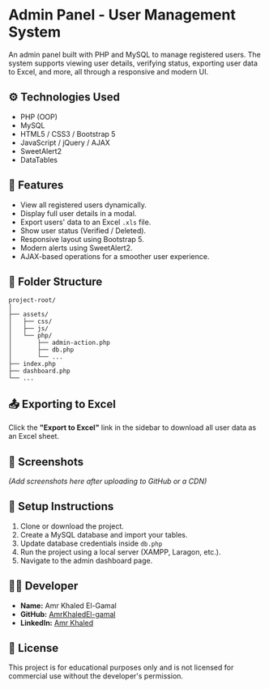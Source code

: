 # Admin Panel - User Management System

An admin panel built with PHP and MySQL to manage registered users. The system supports viewing user details, verifying status, exporting user data to Excel, and more, all through a responsive and modern UI.

## ⚙️ Technologies Used

- PHP (OOP)
- MySQL
- HTML5 / CSS3 / Bootstrap 5
- JavaScript / jQuery / AJAX
- SweetAlert2
- DataTables

## 🚀 Features

- View all registered users dynamically.
- Display full user details in a modal.
- Export users' data to an Excel `.xls` file.
- Show user status (Verified / Deleted).
- Responsive layout using Bootstrap 5.
- Modern alerts using SweetAlert2.
- AJAX-based operations for a smoother user experience.

## 📂 Folder Structure

```
project-root/
│
├── assets/
│   ├── css/
│   ├── js/
│   └── php/
│       ├── admin-action.php
│       ├── db.php
│       └── ...
├── index.php
├── dashboard.php
└── ...
```

## 📤 Exporting to Excel

Click the **"Export to Excel"** link in the sidebar to download all user data as an Excel sheet.

## 📸 Screenshots

*(Add screenshots here after uploading to GitHub or a CDN)*

## 🔧 Setup Instructions

1. Clone or download the project.
2. Create a MySQL database and import your tables.
3. Update database credentials inside `db.php`
4. Run the project using a local server (XAMPP, Laragon, etc.).
5. Navigate to the admin dashboard page.

## 👨‍💻 Developer

- **Name:** Amr Khaled El-Gamal  
- **GitHub:** [AmrKhaledEl-gamal](https://github.com/AmrKhaledEl-gamal)  
- **LinkedIn:** [Amr Khaled](https://www.linkedin.com/in/amr-khaled-ab812617a/)

## 📝 License

This project is for educational purposes only and is not licensed for commercial use without the developer's permission.